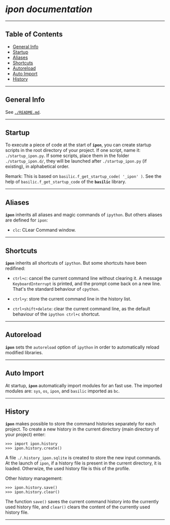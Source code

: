 # *ipon documentation*

***
## Table of Contents
* [General Info](#general-info)
* [Startup](#startup)
* [Aliases](#aliases)
* [Shortcuts](#shortcuts)
* [Autoreload](#autoreload)
* [Auto Import](#auto-import)
* [History](#history)

***
## General Info

See [```./README.md```](#./README.md). 

***
## Startup

To execute a piece of code at the start of **```ipon```**, 
you can create startup scripts in the root directory of your project. 
If one script, name it: ```./startup_ipon.py```. 
If some scripts, place them in the folder ```./startup_ipon.d/```, 
they will be launched after ```./startup_ipon.py``` (if existing), 
in alphabetical order. 

Remark: 
This is based on ```basilic.f_get_startup_code( '_ipon' )```. 
See the help of ```basilic.f_get_startup_code``` of the **```basilic```** library. 

***
## Aliases

**```ipon```** inherits all aliases and magic commands of ```ipython```. 
But others aliases are defined for ```ipon```:

* ```clc```: CLear Command window. 

***
## Shortcuts

**```ipon```** inherits all shortcuts of ```ipython```. 
But some shortcuts have been redifined:

* ```ctrl+c```: cancel the current command line without clearing it. A message 
  ```KeyboardInterrupt``` is printed, and the prompt come back on a 
  new line. That's the standard behaviour of ```cpython```. 

* ```ctrl+y```: store the current command line in the history list. 

* ```ctrl+shift+delete```: clear the current command line, as the default 
  behaviour of the ```ipython ctrl+c``` shortcut. 

***
## Autoreload

**```ipon```** sets the ```autoreload``` option of ```ipython``` in 
order to automatically reload modified libraries. 

***
## Auto Import

At startup, **```ipon```** automatically import modules for an fast use. 
The imported modules are: 
```sys```, ```os```, ```ipon```, and 
```basilic``` imported as ```bc```. 

***
## History

**```ipon```** makes possible to store the command histories separately 
for each project. 
To create a new history in the current directory (main directory of your project)
enter: 
```
>>> import ipon.history
>>> ipon.history.create()
```

A file ```./.history_ipon.sqlite``` is created to store the new input 
commands. At the launch of ```ipon```, if a history file is present 
in the current directory, it is loaded. Otherwize, the used history file 
is this of the profile. 

Other history management:
```
>>> ipon.history.save()
>>> ipon.history.clear()
```

The function ```save()``` saves the current command history into the 
currently used history file, and ```clear()``` clears the content of the 
currently used history file. 

***

